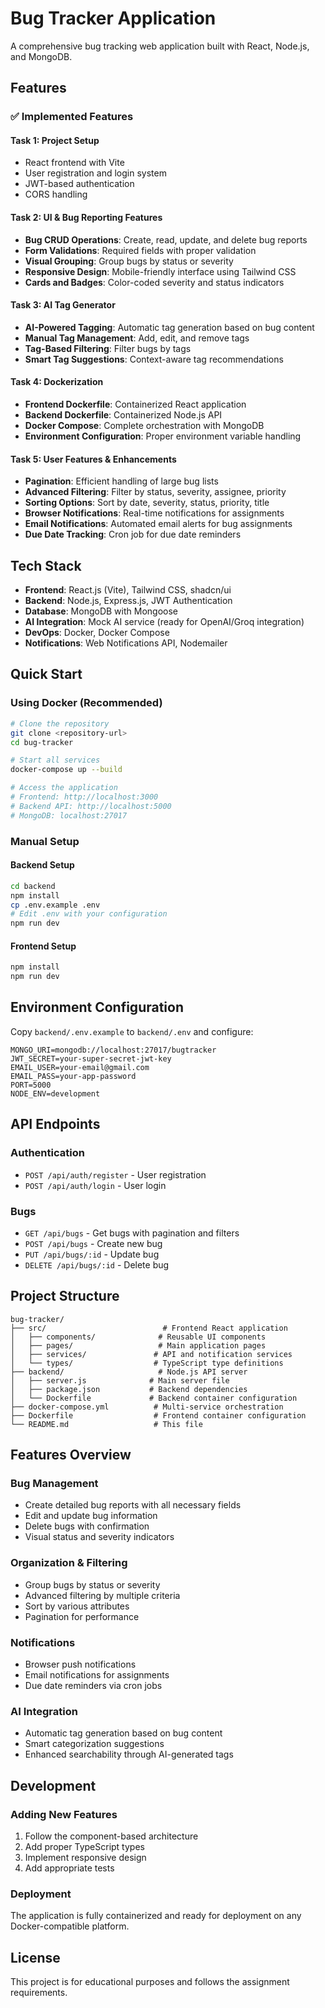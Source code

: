 
# Bug Tracker Application

A comprehensive bug tracking web application built with React, Node.js, and MongoDB.

## Features

### ✅ Implemented Features

#### Task 1: Project Setup
- React frontend with Vite
- User registration and login system
- JWT-based authentication
- CORS handling

#### Task 2: UI & Bug Reporting Features
- **Bug CRUD Operations**: Create, read, update, and delete bug reports
- **Form Validations**: Required fields with proper validation
- **Visual Grouping**: Group bugs by status or severity
- **Responsive Design**: Mobile-friendly interface using Tailwind CSS
- **Cards and Badges**: Color-coded severity and status indicators

#### Task 3: AI Tag Generator
- **AI-Powered Tagging**: Automatic tag generation based on bug content
- **Manual Tag Management**: Add, edit, and remove tags
- **Tag-Based Filtering**: Filter bugs by tags
- **Smart Tag Suggestions**: Context-aware tag recommendations

#### Task 4: Dockerization
- **Frontend Dockerfile**: Containerized React application
- **Backend Dockerfile**: Containerized Node.js API
- **Docker Compose**: Complete orchestration with MongoDB
- **Environment Configuration**: Proper environment variable handling

#### Task 5: User Features & Enhancements
- **Pagination**: Efficient handling of large bug lists
- **Advanced Filtering**: Filter by status, severity, assignee, priority
- **Sorting Options**: Sort by date, severity, status, priority, title
- **Browser Notifications**: Real-time notifications for assignments
- **Email Notifications**: Automated email alerts for bug assignments
- **Due Date Tracking**: Cron job for due date reminders

## Tech Stack

- **Frontend**: React.js (Vite), Tailwind CSS, shadcn/ui
- **Backend**: Node.js, Express.js, JWT Authentication
- **Database**: MongoDB with Mongoose
- **AI Integration**: Mock AI service (ready for OpenAI/Groq integration)
- **DevOps**: Docker, Docker Compose
- **Notifications**: Web Notifications API, Nodemailer

## Quick Start

### Using Docker (Recommended)

```bash
# Clone the repository
git clone <repository-url>
cd bug-tracker

# Start all services
docker-compose up --build

# Access the application
# Frontend: http://localhost:3000
# Backend API: http://localhost:5000
# MongoDB: localhost:27017
```

### Manual Setup

#### Backend Setup
```bash
cd backend
npm install
cp .env.example .env
# Edit .env with your configuration
npm run dev
```

#### Frontend Setup
```bash
npm install
npm run dev
```

## Environment Configuration

Copy `backend/.env.example` to `backend/.env` and configure:

```env
MONGO_URI=mongodb://localhost:27017/bugtracker
JWT_SECRET=your-super-secret-jwt-key
EMAIL_USER=your-email@gmail.com
EMAIL_PASS=your-app-password
PORT=5000
NODE_ENV=development
```

## API Endpoints

### Authentication
- `POST /api/auth/register` - User registration
- `POST /api/auth/login` - User login

### Bugs
- `GET /api/bugs` - Get bugs with pagination and filters
- `POST /api/bugs` - Create new bug
- `PUT /api/bugs/:id` - Update bug
- `DELETE /api/bugs/:id` - Delete bug

## Project Structure

```
bug-tracker/
├── src/                          # Frontend React application
│   ├── components/              # Reusable UI components
│   ├── pages/                   # Main application pages
│   ├── services/               # API and notification services
│   └── types/                  # TypeScript type definitions
├── backend/                     # Node.js API server
│   ├── server.js              # Main server file
│   ├── package.json           # Backend dependencies
│   └── Dockerfile             # Backend container configuration
├── docker-compose.yml          # Multi-service orchestration
├── Dockerfile                  # Frontend container configuration
└── README.md                   # This file
```

## Features Overview

### Bug Management
- Create detailed bug reports with all necessary fields
- Edit and update bug information
- Delete bugs with confirmation
- Visual status and severity indicators

### Organization & Filtering
- Group bugs by status or severity
- Advanced filtering by multiple criteria
- Sort by various attributes
- Pagination for performance

### Notifications
- Browser push notifications
- Email notifications for assignments
- Due date reminders via cron jobs

### AI Integration
- Automatic tag generation based on bug content
- Smart categorization suggestions
- Enhanced searchability through AI-generated tags

## Development

### Adding New Features
1. Follow the component-based architecture
2. Add proper TypeScript types
3. Implement responsive design
4. Add appropriate tests

### Deployment
The application is fully containerized and ready for deployment on any Docker-compatible platform.

## License

This project is for educational purposes and follows the assignment requirements.
